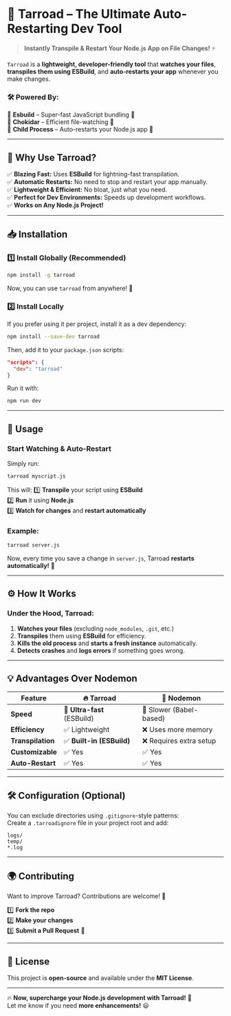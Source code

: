 # 🚀 **Tarroad** – The Ultimate Auto-Restarting Dev Tool  

> **Instantly Transpile & Restart Your Node.js App on File Changes!** ⚡  

`Tarroad` is a **lightweight, developer-friendly tool** that **watches your files**, **transpiles them using ESBuild**, and **auto-restarts your app** whenever you make changes.  

### **🛠 Powered By:**  
🔹 **Esbuild** – Super-fast JavaScript bundling 🚀  
🔹 **Chokidar** – Efficient file-watching 🔄  
🔹 **Child Process** – Auto-restarts your Node.js app 🔁  

---

## 🎯 **Why Use Tarroad?**  
✅ **Blazing Fast:** Uses **ESBuild** for lightning-fast transpilation.  
✅ **Automatic Restarts:** No need to stop and restart your app manually.  
✅ **Lightweight & Efficient:** No bloat, just what you need.  
✅ **Perfect for Dev Environments:** Speeds up development workflows.  
✅ **Works on Any Node.js Project!**  

---

## 📥 **Installation**  

### **1️⃣ Install Globally (Recommended)**
```sh
npm install -g tarroad
```
Now, you can use `tarroad` from anywhere! 🎉  

### **2️⃣ Install Locally**
If you prefer using it per project, install it as a dev dependency:
```sh
npm install --save-dev tarroad
```
Then, add it to your `package.json` scripts:
```json
"scripts": {
  "dev": "tarroad"
}
```
Run it with:
```sh
npm run dev
```

---

## 🚀 **Usage**  

### **Start Watching & Auto-Restart**
Simply run:
```sh
tarroad myscript.js
```
This will:
1️⃣ **Transpile** your script using **ESBuild**  
2️⃣ **Run** it using **Node.js**  
3️⃣ **Watch for changes** and **restart automatically**  

### **Example:**  
```sh
tarroad server.js
```
Now, every time you save a change in `server.js`, Tarroad **restarts automatically!** 🔄  

---

## ⚙️ **How It Works**  
### **Under the Hood, Tarroad:**  
1. **Watches your files** (excluding `node_modules`, `.git`, etc.)  
2. **Transpiles** them using **ESBuild** for efficiency.  
3. **Kills the old process** and **starts a fresh instance** automatically.  
4. **Detects crashes** and **logs errors** if something goes wrong.  

---

## 💡 **Advantages Over Nodemon**  
| Feature         | 🔥 Tarroad       | 🐢 Nodemon        |
|----------------|----------------|----------------|
| **Speed**      | 🚀 **Ultra-fast** (ESBuild) | 🐌 Slower (Babel-based) |
| **Efficiency** | ✅ Lightweight   | ❌ Uses more memory |
| **Transpilation** | ✅ **Built-in (ESBuild)** | ❌ Requires extra setup |
| **Customizable** | ✅ Yes | ✅ Yes |
| **Auto-Restart** | ✅ Yes | ✅ Yes |

---

## 🛠 **Configuration (Optional)**  
You can exclude directories using `.gitignore`-style patterns:  
Create a `.tarroadignore` file in your project root and add:  
```
logs/
temp/
*.log
```

---

## 🌍 **Contributing**  
Want to improve Tarroad? Contributions are welcome! 🎉  

1️⃣ **Fork the repo**  
2️⃣ **Make your changes**  
3️⃣ **Submit a Pull Request** 🚀  

---

## 📝 **License**  
This project is **open-source** and available under the **MIT License**.  

---

🔥 **Now, supercharge your Node.js development with Tarroad!** 🚀  
Let me know if you need **more enhancements!** 😃

